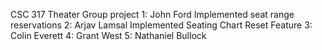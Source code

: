 CSC 317 Theater Group project
1: John Ford Implemented seat range reservations
2: Arjav Lamsal Implemented Seating Chart Reset Feature
3: Colin Everett
4: Grant West
5: Nathaniel Bullock
